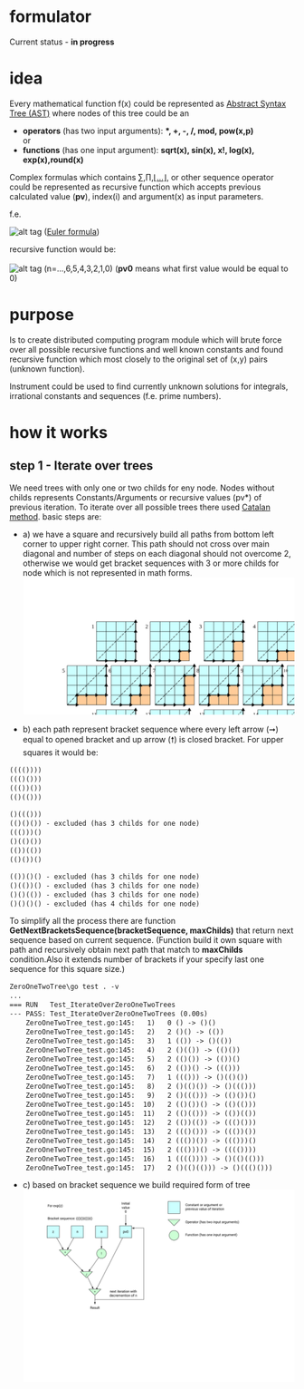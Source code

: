 # formulator

 Current status - <b>in progress</b><br>

 # idea
Every mathematical function f(x) could be represented as [Abstract Syntax Tree (AST)](https://en.wikipedia.org/wiki/Abstract_syntax_tree) where nodes of this tree could be an<br>
 - <b>operators</b> (has two input arguments): <b>*, +, -, /, mod, pow(x,p)</b>
 <br>or<br>
 - <b>functions</b> (has one input argument): <b>sqrt(x), sin(x), x!, log(x), exp(x),round(x)</b>

Complex formulas which contains [&#8721;](https://en.wikipedia.org/wiki/Summation),[&#8719;](https://en.wikipedia.org/wiki/Multiplication),[&#8970;...&#8971;](https://en.wikipedia.org/wiki/Continued_fraction), or other sequence operator could be represented as recursive function which accepts previous calculated value (<b>pv</b>), index(i) and argument(x) as input parameters.

f.e.

![alt tag](https://wikimedia.org/api/rest_v1/media/math/render/svg/6a91595ef0946463456b2d0184bdcdb2ae9da7a2) ([Euler formula](https://en.wikipedia.org/wiki/Euler%27s_formula))

recursive function would be:<br><br> ![alt tag](https://chart.googleapis.com/chart?cht=tx&chl=z^n/n!%2bpv0) (n=...,6,5,4,3,2,1,0)
(<b>pv0</b> means what first value would be equal to 0)

# purpose
Is to create distributed computing program module which will brute force over all possible recursive functions and well known constants and found recursive function which most closely to the original set of (x,y) pairs (unknown function).

Instrument could be used to find currently unknown solutions for integrals, irrational constants and sequences (f.e. prime numbers).

 # how it works
 ## step 1 - Iterate over trees
We need trees with only one or two childs for eny node.
Nodes without childs represents Constants/Arguments or recursive values (pv\*) of previous iteration.
To iterate over all possible trees there used [Catalan method](https://en.wikipedia.org/wiki/Catalan_number).
basic steps are:<br>
* a) we have a square and recursively build all paths from bottom left corner to upper right corner. This path should not cross over main diagonal and number of steps on each diagonal should not overcome 2, otherwise we would get bracket sequences with 3 or more childs for node which is not represented in math forms.
![alt tag](https://raw.githubusercontent.com/mcfly722/formulator/main/doc/Catalan_number_4x4_grid_example_with_numbers.svg)

* b) each path represent bracket sequence where every left arrow (&#10142;) equal to opened bracket and up arrow (&#129045;) is closed bracket.
For upper squares it would be:
```
(((())))
((()()))
((())())
(()(()))
```
```
()((()))
(()()()) - excluded (has 3 childs for one node)
((()))()
()(()())
(())(())
(()())()
```
```
(())()() - excluded (has 3 childs for one node)
()(())() - excluded (has 3 childs for one node)
()()(()) - excluded (has 3 childs for one node)
()()()() - excluded (has 4 childs for one node)
```

To simplify all the process there are function <b>GetNextBracketsSequence(bracketSequence, maxChilds)</b> that return next sequence based on current sequence. (Function build it own square with path and recursively obtain next path that match to <b>maxChilds</b> condition.Also it extends number of brackets if your specify last one sequence for this square size.)
```
ZeroOneTwoTree\go test . -v
...
=== RUN   Test_IterateOverZeroOneTwoTrees
--- PASS: Test_IterateOverZeroOneTwoTrees (0.00s)
    ZeroOneTwoTree_test.go:145:   1)   0 () -> ()()
    ZeroOneTwoTree_test.go:145:   2)   2 ()() -> (())
    ZeroOneTwoTree_test.go:145:   3)   1 (()) -> ()(())
    ZeroOneTwoTree_test.go:145:   4)   2 ()(()) -> (()())
    ZeroOneTwoTree_test.go:145:   5)   2 (()()) -> (())()
    ZeroOneTwoTree_test.go:145:   6)   2 (())() -> ((()))
    ZeroOneTwoTree_test.go:145:   7)   1 ((())) -> ()(()())
    ZeroOneTwoTree_test.go:145:   8)   2 ()(()()) -> ()((()))
    ZeroOneTwoTree_test.go:145:   9)   2 ()((())) -> (()())()
    ZeroOneTwoTree_test.go:145:  10)   2 (()())() -> (()(()))
    ZeroOneTwoTree_test.go:145:  11)   2 (()(())) -> (())(())
    ZeroOneTwoTree_test.go:145:  12)   2 (())(()) -> ((()()))
    ZeroOneTwoTree_test.go:145:  13)   2 ((()())) -> ((())())
    ZeroOneTwoTree_test.go:145:  14)   2 ((())()) -> ((()))()
    ZeroOneTwoTree_test.go:145:  15)   2 ((()))() -> (((())))
    ZeroOneTwoTree_test.go:145:  16)   1 (((()))) -> ()(()(()))
    ZeroOneTwoTree_test.go:145:  17)   2 ()(()(())) -> ()((()()))
```

* c) based on bracket sequence we build required form of tree
![alt tag](https://raw.githubusercontent.com/mcfly722/formulator/main/doc/exp.svg)

